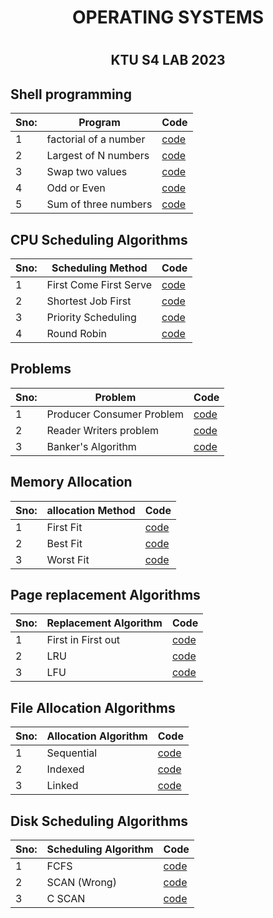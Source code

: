 <h1 align="center"> OPERATING SYSTEMS<h1>
  
<h2 align="center">KTU S4 LAB 2023<h2>
  
  ## Shell programming 
  
  |Sno:| Program     |  Code          |
|----| ------------- | ------------- |
|1   | factorial of a number | [code](shell/shell1.sh)          |  
|2   |Largest of N numbers| [code](shell/shell2.sh)          |
|3   | Swap two values| [code](shell/shell3.sh)          | 
|4   | Odd or Even   | [code](shell/shell4.sh)          | 
|5   | Sum of three numbers  | [code](shell/shell5.sh)         |
  
## CPU Scheduling Algorithms
  
  |Sno:| Scheduling Method    |  Code          |
|----| ------------- | ------------- |
|1   | First Come First Serve| [code](CPUSched/fcfs.c)          |  
|2   |Shortest Job First| [code](CPUSched/sjf.c)          |
|3   | Priority Scheduling| [code](CPUSched/ps.c)          | 
|4   | Round Robin| [code](CPUSched/rb.c)          | 
  
## Problems
   |Sno:| Problem |  Code          |
|----| ------------- | ------------- |
|1   | Producer Consumer Problem| [code](problems/producerConsumer.c)          |  
|2   |Reader Writers problem| [code](problems/readerWriters.c)          |
|3   |Banker's Algorithm| [code](problems/bankers.c)          |  

## Memory Allocation
   |Sno:| allocation Method  |  Code          |
|----| ------------- | ------------- |
|1   | First Fit | [code](alloc/ff.c)          |  
|2   | Best Fit | [code](alloc/bf.c)          |  
|3   | Worst Fit | [code](alloc/wf.c)          |  

## Page replacement Algorithms
   |Sno:| Replacement Algorithm   |  Code          |
|----| ------------- | ------------- |
|1   | First in First out | [code](pageRep/fifo.c)          |  
|2   | LRU  | [code](pageRep/lru.c)          |
|3  | LFU  | [code](pageRep/lfu.c)          |

## File Allocation Algorithms
   |Sno:| Allocation Algorithm   |  Code          |
|----| ------------- | ------------- |
|1   | Sequential | [code](fileallocation/seq.c)          |  
|2   | Indexed | [code](fileallocation/indexed.c)          | 
|3   | Linked | [code](fileallocation/linked.c)          |


## Disk Scheduling Algorithms
   |Sno:| Scheduling Algorithm   |  Code          |
|----| ------------- | ------------- |
|1   | FCFS | [code](disk/fifo.c)          |  
|2   | SCAN (Wrong) | [code](disk/scan.c)          | 
|3   | C SCAN  | [code](disk/mycscan.c)          | 



